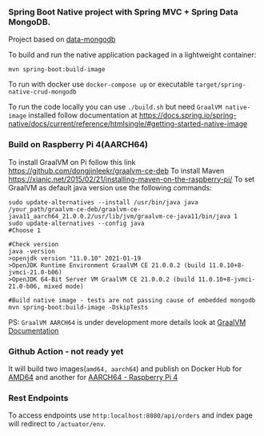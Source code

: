 ### Spring Boot Native project with Spring MVC + Spring Data MongoDB.

Project based on [data-mongodb](https://github.com/spring-projects-experimental/spring-native/tree/master/samples/data-mongodb)

To build and run the native application packaged in a lightweight container:
```
mvn spring-boot:build-image
```

To run with docker use `docker-compose up` or executable `target/spring-native-crud-mongodb`

To run the code locally you can use `./build.sh` but need `GraalVM native-image` installed follow documentation at https://docs.spring.io/spring-native/docs/current/reference/htmlsingle/#getting-started-native-image

### Build on Raspberry Pi 4(AARCH64)

To install GraalVM on Pi follow this link https://github.com/dongjinleekr/graalvm-ce-deb
To install Maven https://xianic.net/2015/02/21/installing-maven-on-the-raspberry-pi/
To set GraalVM as default java version use the following commands:
```
sudo update-alternatives --install /usr/bin/java java /your_path/graalvm-ce-deb/graalvm-ce-java11_aarch64_21.0.0.2/usr/lib/jvm/graalvm-ce-java11/bin/java 1
sudo update-alternatives --config java
#Choose 1

#Check version
java -version
>openjdk version "11.0.10" 2021-01-19
>OpenJDK Runtime Environment GraalVM CE 21.0.0.2 (build 11.0.10+8-jvmci-21.0-b06)
>OpenJDK 64-Bit Server VM GraalVM CE 21.0.0.2 (build 11.0.10+8-jvmci-21.0-b06, mixed mode)

#Build native image - tests are not passing cause of embedded mongodb
mvn spring-boot:build-image -DskipTests
```

PS: `GraalVM AARCH64` is under development more details look at [GraalVM Documentation](https://www.graalvm.org/docs/introduction/)

### Github Action - not ready yet

It will build two images(`amd64, aarch64`) and publish on Docker Hub for [AMD64](https://hub.docker.com/repository/docker/fielcapao/spring-native-crud-mongodb-amd64) and another for [AARCH64 - Raspberry Pi 4](https://hub.docker.com/repository/docker/fielcapao/spring-native-crud-mongodb-aarch64)

### Rest Endpoints

To access endpoints use `http:localhost:8080/api/orders` and index page will redirect to `/actuator/env`. 